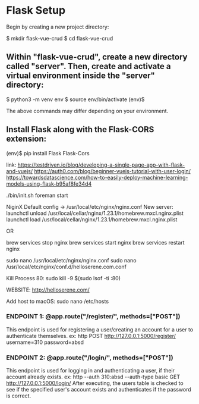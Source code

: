 # Flask Setup
Begin by creating a new project directory:

$ mkdir flask-vue-crud
$ cd flask-vue-crud

## Within "flask-vue-crud", create a new directory called "server". Then, create and activate a virtual environment inside the "server" directory:

$ python3 -m venv env
$ source env/bin/activate
(env)$

The above commands may differ depending on your environment.

## Install Flask along with the Flask-CORS extension:

(env)$ pip install Flask Flask-Cors

link: https://testdriven.io/blog/developing-a-single-page-app-with-flask-and-vuejs/
https://auth0.com/blog/beginner-vuejs-tutorial-with-user-login/
https://towardsdatascience.com/how-to-easily-deploy-machine-learning-models-using-flask-b95af8fe34d4


./bin/init.sh
foreman start

NiginX
Default config -> /usr/local/etc/nginx/nginx.conf
New server:
launchctl unload /usr/local/cellar/nginx/1.23.1/homebrew.mxcl.nginx.plist
launchctl load /usr/local/cellar/nginx/1.23.1/homebrew.mxcl.nginx.plist

OR

brew services stop nginx
brew services start nginx
brew services restart nginx

sudo nano /usr/local/etc/nginx/nginx.conf 
sudo nano /usr/local/etc/nginx/conf.d/helloserene.com.conf

Kill Process 80:
sudo kill -9 $(sudo lsof -ti :80)

WEBSITE: http://helloserene.com/

Add host to macOS:
sudo nano /etc/hosts

### ENDPOINT 1: @app.route("/register/", methods=["POST"])
This endpoint is used for registering a user/creating an account for a user to authenticate themselves.
ex:
 http POST http://127.0.0.1:5000/register/ username=310 password=absd

### ENDPOINT 2: @app.route("/login/", methods=["POST"])
This endpoint is used for logging in and authenticating a user, if their account already exists.
ex:
 http --auth 310:absd --auth-type basic GET http://127.0.0.1:5000/login/
After executing, the users table is checked to see if the specified user's account exists and authenticates if the password is correct.


